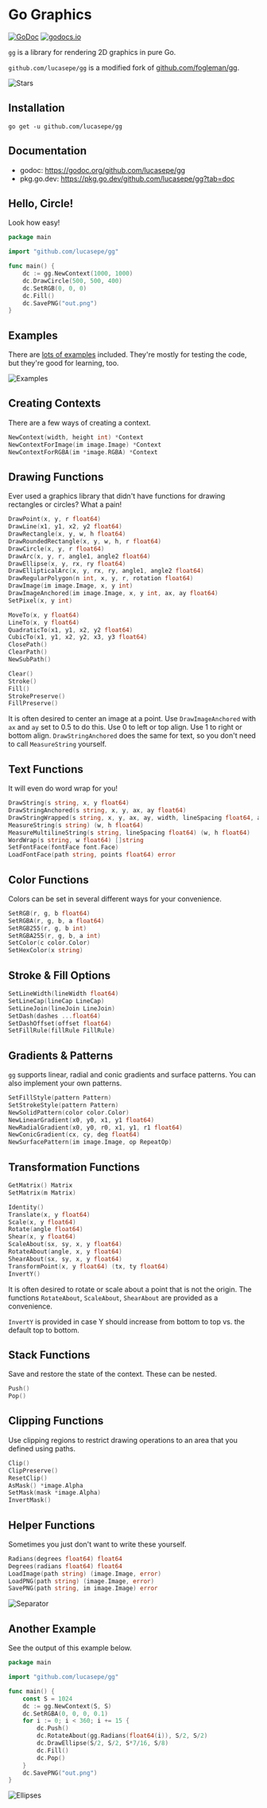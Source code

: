 # Go Graphics


[![GoDoc](https://pkg.go.dev/badge/github.com/lucasepe/gg)](https://pkg.go.dev/github.com/lucasepe/gg)
[![godocs.io](https://godocs.io/github.com/lucasepe/gg?status.svg)](https://godocs.io/github.com/lucasepe/gg)

`gg` is a library for rendering 2D graphics in pure Go.

`github.com/lucasepe/gg` is a modified fork of [github.com/fogleman/gg](https://github.com/fogleman/gg).

![Stars](http://i.imgur.com/CylQIJt.png)

## Installation

    go get -u github.com/lucasepe/gg

## Documentation

- godoc: https://godoc.org/github.com/lucasepe/gg
- pkg.go.dev: https://pkg.go.dev/github.com/lucasepe/gg?tab=doc

## Hello, Circle!

Look how easy!

```go
package main

import "github.com/lucasepe/gg"

func main() {
    dc := gg.NewContext(1000, 1000)
    dc.DrawCircle(500, 500, 400)
    dc.SetRGB(0, 0, 0)
    dc.Fill()
    dc.SavePNG("out.png")
}
```

## Examples

There are [lots of examples](https://github.com/lucasepe/gg/tree/main/_examples) included. They're mostly for testing the code, but they're good for learning, too.

![Examples](http://i.imgur.com/tMFoyzu.png)

## Creating Contexts

There are a few ways of creating a context.

```go
NewContext(width, height int) *Context
NewContextForImage(im image.Image) *Context
NewContextForRGBA(im *image.RGBA) *Context
```

## Drawing Functions

Ever used a graphics library that didn't have functions for drawing rectangles
or circles? What a pain!

```go
DrawPoint(x, y, r float64)
DrawLine(x1, y1, x2, y2 float64)
DrawRectangle(x, y, w, h float64)
DrawRoundedRectangle(x, y, w, h, r float64)
DrawCircle(x, y, r float64)
DrawArc(x, y, r, angle1, angle2 float64)
DrawEllipse(x, y, rx, ry float64)
DrawEllipticalArc(x, y, rx, ry, angle1, angle2 float64)
DrawRegularPolygon(n int, x, y, r, rotation float64)
DrawImage(im image.Image, x, y int)
DrawImageAnchored(im image.Image, x, y int, ax, ay float64)
SetPixel(x, y int)

MoveTo(x, y float64)
LineTo(x, y float64)
QuadraticTo(x1, y1, x2, y2 float64)
CubicTo(x1, y1, x2, y2, x3, y3 float64)
ClosePath()
ClearPath()
NewSubPath()

Clear()
Stroke()
Fill()
StrokePreserve()
FillPreserve()
```

It is often desired to center an image at a point. Use `DrawImageAnchored` with `ax` and `ay` set to 0.5 to do this. Use 0 to left or top align. Use 1 to right or bottom align. `DrawStringAnchored` does the same for text, so you don't need to call `MeasureString` yourself.

## Text Functions

It will even do word wrap for you!

```go
DrawString(s string, x, y float64)
DrawStringAnchored(s string, x, y, ax, ay float64)
DrawStringWrapped(s string, x, y, ax, ay, width, lineSpacing float64, align Align)
MeasureString(s string) (w, h float64)
MeasureMultilineString(s string, lineSpacing float64) (w, h float64)
WordWrap(s string, w float64) []string
SetFontFace(fontFace font.Face)
LoadFontFace(path string, points float64) error
```

## Color Functions

Colors can be set in several different ways for your convenience.

```go
SetRGB(r, g, b float64)
SetRGBA(r, g, b, a float64)
SetRGB255(r, g, b int)
SetRGBA255(r, g, b, a int)
SetColor(c color.Color)
SetHexColor(x string)
```

## Stroke & Fill Options

```go
SetLineWidth(lineWidth float64)
SetLineCap(lineCap LineCap)
SetLineJoin(lineJoin LineJoin)
SetDash(dashes ...float64)
SetDashOffset(offset float64)
SetFillRule(fillRule FillRule)
```

## Gradients & Patterns

`gg` supports linear, radial and conic gradients and surface patterns. You can also implement your own patterns.

```go
SetFillStyle(pattern Pattern)
SetStrokeStyle(pattern Pattern)
NewSolidPattern(color color.Color)
NewLinearGradient(x0, y0, x1, y1 float64)
NewRadialGradient(x0, y0, r0, x1, y1, r1 float64)
NewConicGradient(cx, cy, deg float64)
NewSurfacePattern(im image.Image, op RepeatOp)
```

## Transformation Functions

```go
GetMatrix() Matrix
SetMatrix(m Matrix)
```

```go
Identity()
Translate(x, y float64)
Scale(x, y float64)
Rotate(angle float64)
Shear(x, y float64)
ScaleAbout(sx, sy, x, y float64)
RotateAbout(angle, x, y float64)
ShearAbout(sx, sy, x, y float64)
TransformPoint(x, y float64) (tx, ty float64)
InvertY()
```

It is often desired to rotate or scale about a point that is not the origin. The functions `RotateAbout`, `ScaleAbout`, `ShearAbout` are provided as a convenience.

`InvertY` is provided in case Y should increase from bottom to top vs. the default top to bottom.

## Stack Functions

Save and restore the state of the context. These can be nested.

```go
Push()
Pop()
```

## Clipping Functions

Use clipping regions to restrict drawing operations to an area that you
defined using paths.

```go
Clip()
ClipPreserve()
ResetClip()
AsMask() *image.Alpha
SetMask(mask *image.Alpha)
InvertMask()
```

## Helper Functions

Sometimes you just don't want to write these yourself.

```go
Radians(degrees float64) float64
Degrees(radians float64) float64
LoadImage(path string) (image.Image, error)
LoadPNG(path string) (image.Image, error)
SavePNG(path string, im image.Image) error
```

![Separator](http://i.imgur.com/fsUvnPB.png)

## Another Example

See the output of this example below.

```go
package main

import "github.com/lucasepe/gg"

func main() {
	const S = 1024
	dc := gg.NewContext(S, S)
	dc.SetRGBA(0, 0, 0, 0.1)
	for i := 0; i < 360; i += 15 {
		dc.Push()
		dc.RotateAbout(gg.Radians(float64(i)), S/2, S/2)
		dc.DrawEllipse(S/2, S/2, S*7/16, S/8)
		dc.Fill()
		dc.Pop()
	}
	dc.SavePNG("out.png")
}
```

![Ellipses](http://i.imgur.com/J9CBZef.png)
